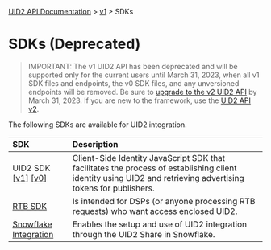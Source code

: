 [UID2 API Documentation](../../README.md) > [v1](../README.md) > SDKs

# SDKs (Deprecated)

>IMPORTANT: The v1 UID2 API has been deprecated and will be supported only for the current users until March 31, 2023, when all v1 SDK files and endpoints, the v0 SDK files, and any unversioned endpoints will be removed. Be sure to [upgrade to the v2 UID2 API](../../v2/upgrade-guide.md) by March 31, 2023. If you are new to the framework, use the [UID2 API v2](../../v2/README.md).

The following SDKs are available for UID2 integration. 

| SDK | Description |
| :--- | :--- |
| UID2 SDK<br/>[[v1](./client-side-identity-v1.md)] [[v0](./client-side-identity-v0.md)] | Client-Side Identity JavaScript SDK that facilitates the process of establishing client identity using UID2 and retrieving advertising tokens for publishers. |
| [RTB SDK](./dsp-client-v1-overview.md) | Is intended for DSPs (or anyone processing RTB requests) who want access enclosed UID2.|
| [Snowflake Integration](./snowflake_integration.md) | Enables the setup and use of UID2 integration through the UID2 Share in Snowflake. |

